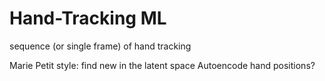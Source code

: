 # Hand-Tracking ML

sequence (or single frame) of hand tracking

Marie Petit style: find new in the latent space
Autoencode hand positions?
